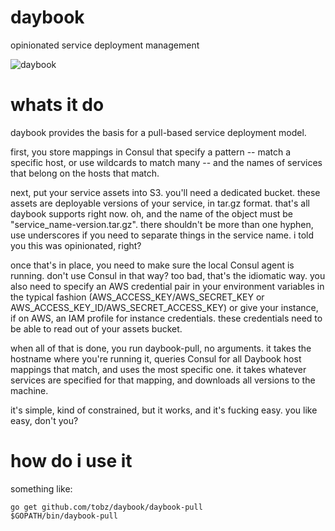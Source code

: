 daybook
=======

opinionated service deployment management

![daybook](http://i.imgur.com/WNo8CMU.png)

whats it do
=======

daybook provides the basis for a pull-based service deployment model. 

first, you store mappings in Consul that specify a pattern -- match a specific host, or use wildcards to match many -- and the names of services that belong on the hosts that match.

next, put your service assets into S3.  you'll need a dedicated bucket.  these assets are deployable versions of your service, in tar.gz format.  that's all daybook supports right now.  oh, and the name of the object must be "service_name-version.tar.gz".  there shouldn't be more than one hyphen, use underscores if you need to separate things in the service name.  i told you this was opinionated, right?

once that's in place, you need to make sure the local Consul agent is running.  don't use Consul in that way?  too bad, that's the idiomatic way.  you also need to specify an AWS credential pair in your environment variables in the typical fashion (AWS_ACCESS_KEY/AWS_SECRET_KEY or AWS_ACCESS_KEY_ID/AWS_SECRET_ACCESS_KEY) or give your instance, if on AWS, an IAM profile for instance credentials.  these credentials need to be able to read out of your assets bucket.

when all of that is done, you run daybook-pull, no arguments.  it takes the hostname where you're running it, queries Consul for all Daybook host mappings that match, and uses the most specific one.  it takes whatever services are specified for that mapping, and downloads all versions to the machine.

it's simple, kind of constrained, but it works, and it's fucking easy.  you like easy, don't you?

how do i use it
========

something like:

    go get github.com/tobz/daybook/daybook-pull
    $GOPATH/bin/daybook-pull
  

